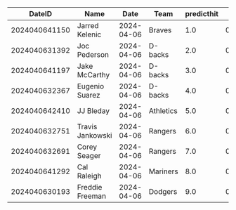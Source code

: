 DateID         |  Name              |  Date        |  Team       |  predicthit  |  predicthitproba     |  hitbool  |  Last7DaysAVG  |  Last15DaysAVG  |  Last30DaysAVG
---------------|--------------------|--------------|-------------|--------------|----------------------|-----------|----------------|-----------------|---------------
2024040641150  |  Jarred Kelenic    |  2024-04-06  |  Braves     |  1.0         |  0.6326197729934886  |  False    |  0.6           |  0.583          |  0.583
2024040631392  |  Joc Pederson      |  2024-04-06  |  D-backs    |  2.0         |  0.6149194203134948  |  False    |  0.3           |  0.5            |  0.5
2024040641197  |  Jake McCarthy     |  2024-04-06  |  D-backs    |  3.0         |  0.6136298751516664  |  False    |  0.308         |  0.308          |  0.308
2024040632367  |  Eugenio Suarez    |  2024-04-06  |  D-backs    |  4.0         |  0.6090393633845727  |  False    |  0.304         |  0.355          |  0.355
2024040642410  |  JJ Bleday         |  2024-04-06  |  Athletics  |  5.0         |  0.60134338918789    |  False    |  0.318         |  0.3            |  0.3
2024040632751  |  Travis Jankowski  |  2024-04-06  |  Rangers    |  6.0         |  0.6003480774860328  |  False    |  0.5           |  0.6            |  0.6
2024040632691  |  Corey Seager      |  2024-04-06  |  Rangers    |  7.0         |  0.600165288776438   |  False    |  0.381         |  0.346          |  0.346
2024040641292  |  Cal Raleigh       |  2024-04-06  |  Mariners   |  8.0         |  0.5999347243489133  |  False    |  0.286         |  0.238          |  0.238
2024040630193  |  Freddie Freeman   |  2024-04-06  |  Dodgers    |  9.0         |  0.5998503590961902  |  False    |  0.476         |  0.429          |  0.382
